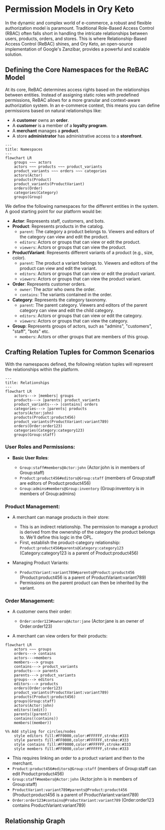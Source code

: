 # Permission Models in Ory Keto

In the dynamic and complex world of e-commerce, a robust and flexible authorization model is paramount. Traditional Role-Based 
Access Control (RBAC) often falls short in handling the intricate relationships between users, products, orders, and stores. 
This is where Relationship-Based Access Control (ReBAC) shines, and Ory Keto, an open-source implementation of Google's Zanzibar, 
provides a powerful and scalable solution. 

## Defining the Core Namespaces for the ReBAC Model

At its core, ReBAC determines access rights based on the relationships between entities. Instead of assigning static 
roles with predefined permissions, ReBAC allows for a more granular and context-aware authorization system. 
In an e-commerce context, this means you can define permissions based on natural relationships like:

- A **customer** owns an **order**.
- A **customer** is a member of a **loyalty program**.
- A **merchant** manages a **product**.
- A store **administrator** has administrative access to a **storefront**.

```mermaid
---
title: Namespaces
---
flowchart LR
    groups ~~~ actors
    actors ~~~ products ~~~ product_variants
    product_variants ~~~ orders ~~~ categories
    actors(Actor)
    products(Product)
    product_variants(ProductVariant)
    orders(Order)
    categories(Category)
    groups(Group)
```

We define the following namespaces for the different entities in the system. A good starting point for our platform would be:

- **Actor**: Represents staff, customers, and bots.
- **Product**: Represents products in the catalog.
  - `parent`: The category a product belongs to. Viewers and editors of the category can view and edit the product.
  - `editors`: Actors or groups that can view or edit the product.
  - `viewers`: Actors or groups that can view the product.
- **ProductVariant**: Represents different variants of a product (e.g., size, color).
  - `parent`: The product a variant belongs to. Viewers and editors of the product can view and edit the variant.
  - `editors`: Actors or groups that can view or edit the product variant.
  - `viewers`: Actors or groups that can view the product variant.
- **Order**: Represents customer orders.
  - `owner`: The actor who owns the order.
  - `contains`: The variants contained in the order.
- **Category**: Represents the category taxonomy.
  - `parent`: The parent category. Viewers and editors of the parent category can view and edit the child category.
  - `editors`: Actors or groups that can view or edit the category.
  - `viewers`: Actors or groups that can view the category.
- **Group**: Represents groups of actors, such as "admins", "customers", "staff", "bots" etc.
  - `members`: Actors or other groups that are members of this group.

## Crafting Relation Tuples for Common Scenarios

With the namespaces defined, the following relation tuples will represent the relationships within the platform.

```mermaid
---
title: Relationships
---
flowchart LR
    actors---> |members| groups
    products---> |parents| product_variants
    product_variants---> |contains| orders
    categories---> |parents| products
    actors(Actor:john)
    products(Product:product456)
    product_variants(ProductVariant:variant789)
    orders(Order:order123)
    categories(Category:category123)
    groups(Group:staff)
```

### User Roles and Permissions:

- **Basic User Roles**:

  - `Group:staff#members@Actor:john` (Actor:john is in members of Group:staff)
  - `Product:product456#editors@Group:staff` (members of Group:staff are editors of Product:product456)
  - `Group:admins#members@Group:inventory` (Group:inventory is in members of Group:admins)

### Product Management:

- A merchant can manage products in their store:
  - This is an indirect relationship. The permission to manage a product is derived from the ownership of the category the product belongs to. 
    We'll define this logic in the OPL.
  - First, establish the product-category relationship: `Product:product456#parents@Category:category123` (Category:category123 is a parent of Product:product456)

- Managing Product Variants:
  - `ProductVariant:variant789#parents@Product:product456` (Product:product456 is a parent of ProductVariant:variant789)
  - Permissions on the parent product can then be inherited by the variant.

### Order Management:

- A customer owns their order:
  - `Order:order123#owners@Actor:jane` (Actor:jane is an owner of Order:order123)
  
- A merchant can view orders for their products:

```mermaid
flowchart LR
    actors ~~~ groups
    orders---> contains
    actors--->members
    members---> groups
    contains---> product_variants
    products---> parents
    parents---> product_variants
    groups---> editors
    editors---> products
    orders(Order:order123)
    product_variants(ProductVariant:variant789)
    products(Product:product456)
    groups(Group:staff)
    actors(Actor:john)
    editors((edit))
    parents((parent))
    contains((contains))
    members((member))

%% Add styling for circles/nodes
    style editors fill:#FF0000,color:#FFFFFF,stroke:#333
    style parents fill:#FF0000,color:#FFFFFF,stroke:#333
    style contains fill:#FF0000,color:#FFFFFF,stroke:#333
    style members fill:#FF0000,color:#FFFFFF,stroke:#333
```

  - This requires linking an order to a product variant and then to the merchant.
  - `Product:product456#editors@Group:staff` (members of Group:staff can edit Product:product456)
  - `Group:staff#members@Actor:john` (Actor:john is in members of Group:staff)
  - `ProductVariant:variant789#parents@Product:product456` (Product:product456 is a parent of ProductVariant:variant789)
  - `Order:order123#contains@ProductVariant:variant789` (Order:order123 contains ProductVariant:variant789)

## Relationship Graph

